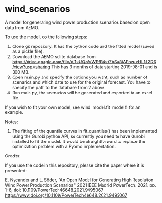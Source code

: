 # wind_scenarios
A model for generating wind power production scenarios based on open data from AEMO.

To use the model, do the following steps:
1. Clone git repository. It has the python code and the fitted model (saved as a pickle file).
2. Download the AEMO sqlite database from https://drive.google.com/file/d/1xUQofxWEfB4xt7bSo8iAFnzuzHLNI2D6/view?usp=sharing
   This has 3 months of data starting 2019-08-01 and is 300 MB. 
3. Open main.py and specify the options you want, such as number of scenarios and which date to use for the original forecast. 
   You have to specify the path to the database from 2 above. 
4. Run main.py, the scenarios will be generated and exported to an excel file.

If you wish to fit your own model, see wind_model.fit_model() for an example. 

Notes:
1. The fitting of the quantile curves in fit_quantiles() has been implemented using the Gurobi python API, so currently
   you need to have Gurobi installed to fit the model. It would be straightforward to replace the optimization problem 
   with a Pyomo implementation.


Credits: 

If you use the code in this repository, please cite the paper where it is presented:

E. Nycander and L. Söder, "An Open Model for Generating High Resolution Wind Power Production Scenarios," 
2021 IEEE Madrid PowerTech, 2021, pp. 1-6, doi: 10.1109/PowerTech46648.2021.9495067.
https://www.doi.org/10.1109/PowerTech46648.2021.9495067
